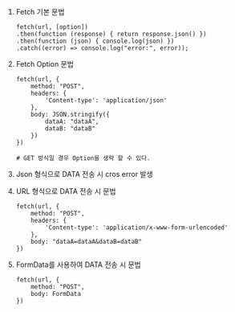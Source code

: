 1. Fetch 기본 문법

    ```
    fetch(url, [option])
    .then(function (response) { return response.json() })
    .then(function (json) { console.log(json) })
    .catch((error) => console.log("error:", error));
    ```

2. Fetch Option 문법

    ```
    fetch(url, {
        method: "POST",
        headers: {
            'Content-type': 'application/json'
        },
        body: JSON.stringify({
            dataA: "dataA",
            dataB: "dataB"
        })
    })

    # GET 방식일 경우 Option을 생략 할 수 있다.
    ```
    
3. Json 형식으로 DATA 전송 시 cros error 발생

4. URL 형식으로 DATA 전송 시 문법

    ```
    fetch(url, {
        method: "POST",
        headers: {
            'Content-type': 'application/x-www-form-urlencoded'
        },
        body: "dataA=dataA&dataB=dataB"
    })
    ```

5. FormData를 사용하여 DATA 전송 시 문법

    ```
    fetch(url, {
        method: "POST",
        body: FormData
    })
    ```